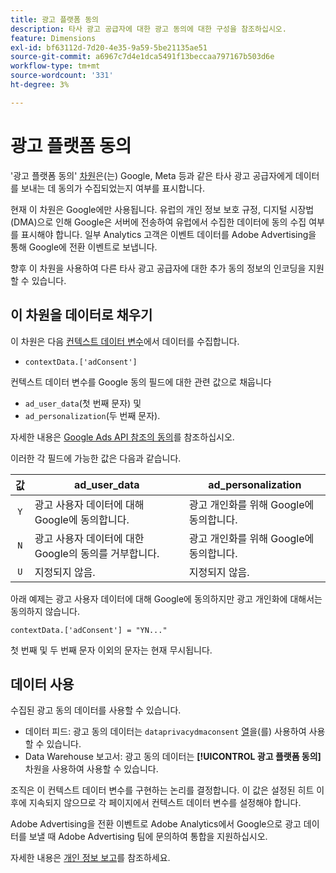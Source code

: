 ```yaml
---
title: 광고 플랫폼 동의
description: 타사 광고 공급자에 대한 광고 동의에 대한 구성을 참조하십시오.
feature: Dimensions
exl-id: bf63112d-7d20-4e35-9a59-5be21135ae51
source-git-commit: a6967c7d4e1dca5491f13beccaa797167b503d6e
workflow-type: tm+mt
source-wordcount: '331'
ht-degree: 3%

---
```


# 광고 플랫폼 동의

&#39;광고 플랫폼 동의&#39; [차원](overview.md)은(는) Google, Meta 등과 같은 타사 광고 공급자에게 데이터를 보내는 데 동의가 수집되었는지 여부를 표시합니다.

현재 이 차원은 Google에만 사용됩니다. 유럽의 개인 정보 보호 규정, 디지털 시장법(DMA)으로 인해 Google은 서버에 전송하여 유럽에서 수집한 데이터에 동의 수집 여부를 표시해야 합니다. 일부 Analytics 고객은 이벤트 데이터를 Adobe Advertising을 통해 Google에 전환 이벤트로 보냅니다.

향후 이 차원을 사용하여 다른 타사 광고 공급자에 대한 추가 동의 정보의 인코딩을 지원할 수 있습니다.

## 이 차원을 데이터로 채우기

이 차원은 다음 [컨텍스트 데이터 변수](/help/implement/vars/page-vars/contextdata.md)에서 데이터를 수집합니다.

* `contextData.['adConsent']`

컨텍스트 데이터 변수를 Google 동의 필드에 대한 관련 값으로 채웁니다

* `ad_user_data`(첫 번째 문자) 및
* `ad_personalization`(두 번째 문자).

자세한 내용은 [Google Ads API 참조의 동의](https://developers.google.com/google-ads/api/reference/rpc/v15/Consent)를 참조하십시오.

이러한 각 필드에 가능한 값은 다음과 같습니다.

| 값 | ad_user_data | ad_personalization |
|:-:|---|---|
| `Y` | 광고 사용자 데이터에 대해 Google에 동의합니다. | 광고 개인화를 위해 Google에 동의합니다. |
| `N` | 광고 사용자 데이터에 대한 Google의 동의를 거부합니다. | 광고 개인화를 위해 Google에 동의합니다. |
| `U` | 지정되지 않음. | 지정되지 않음. |

아래 예제는 광고 사용자 데이터에 대해 Google에 동의하지만 광고 개인화에 대해서는 동의하지 않습니다.

```
contextData.['adConsent'] = "YN..."
```

첫 번째 및 두 번째 문자 이외의 문자는 현재 무시됩니다.

## 데이터 사용

수집된 광고 동의 데이터를 사용할 수 있습니다.

* 데이터 피드: 광고 동의 데이터는 `dataprivacydmaconsent` [열](/help/export/analytics-data-feed/c-df-contents/datafeeds-reference.md)을(를) 사용하여 사용할 수 있습니다.
* Data Warehouse 보고서: 광고 동의 데이터는 **[!UICONTROL 광고 플랫폼 동의]** 차원을 사용하여 사용할 수 있습니다.

조직은 이 컨텍스트 데이터 변수를 구현하는 논리를 결정합니다. 이 값은 설정된 히트 이후에 지속되지 않으므로 각 페이지에서 컨텍스트 데이터 변수를 설정해야 합니다.

Adobe Advertising을 전환 이벤트로 Adobe Analytics에서 Google으로 광고 데이터를 보낼 때 Adobe Advertising 팀에 문의하여 통합을 지원하십시오.

자세한 내용은 [개인 정보 보고](/help/admin/tools/manage-rs/edit-settings/privacy-reporting.md)를 참조하세요.
